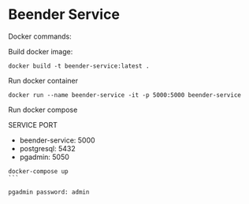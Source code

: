 # Beender Service

Docker commands:

Build docker image:
```
docker build -t beender-service:latest .
```

Run docker container
```
docker run --name beender-service -it -p 5000:5000 beender-service
```

Run docker compose
    
SERVICE             PORT
- beender-service:    5000
- postgresql:         5432
- pgadmin:            5050
````
docker-compose up
```

pgadmin password: admin